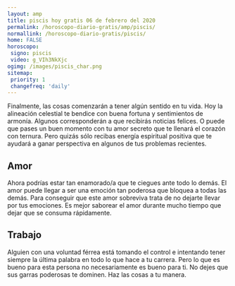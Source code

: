 ```yaml
---
layout: amp
title: piscis hoy gratis 06 de febrero del 2020 
permalink: /horoscopo-diario-gratis/amp/piscis/
normallink: /horoscopo-diario-gratis/piscis/
home: FALSE
horoscopo:
 signo: piscis
 video: g_VIh3NkXjc
ogimg: /images/piscis_char.png
sitemap:
 priority: 1
 changefreq: 'daily'
---
```



Finalmente, las cosas comenzarán a tener algún sentido en tu vida. Hoy la alineación celestial te bendice con buena fortuna y sentimientos de armonía. Algunos corresponderán a que recibirás noticias felices. O puede que pases un buen momento con tu amor secreto que te llenará el corazón con ternura. Pero quizás sólo recibas energía espiritual positiva que te ayudará a ganar perspectiva en algunos de tus problemas recientes.

## Amor

Ahora podrías estar tan enamorado/a que te ciegues ante todo lo demás. El amor puede llegar a ser una emoción tan poderosa que bloquea a todas las demás. Para conseguir que este amor sobreviva trata de no dejarte llevar por tus emociones. Es mejor saborear el amor durante mucho tiempo que dejar que se consuma rápidamente.

## Trabajo

Alguien con una voluntad férrea está tomando el control e intentando tener siempre la última palabra en todo lo que hace a tu carrera. Pero lo que es bueno para esta persona no necesariamente es bueno para ti. No dejes que sus garras poderosas te dominen. Haz las cosas a tu manera.